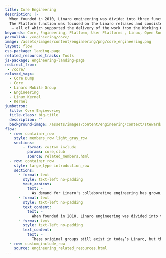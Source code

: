 ```yaml
---
title: Core Engineering
description: |-
  When founded in 2010, Linaro engineering was divided into three functions - Platform, Landing Teams and Working Groups.
  The Platform function was focused on the Linaro releases and consisted of Foundations, User Platforms and Infrastructure
   – all of which supported the delivery of the work from the Working Groups and Landing Teams.
keywords: Core, Engineering, Platform, User Platforms , Linux, Open Source, hardware platforms, upstreaming, Linux kernel, Toolchain, Mobile Middleware
permalink: /engineering/core/
image: /assets/images/content/engineering/png/core_engineering.png
layout: flow
css-package: landing-page
related_resources_tracks: Tools
js-package: engineering-landing-page
redirect_from:
 - /core/
related_tags:
  - Core Dump
  - Core
  - Linaro Mobile Group
  - Engineering
  - Linux Kernel
  - Kernel
jumbotron:
  title: Core Engineering
  title-class: big-title
  description: ""
  background-image: /assets/images/content/engineering/context/stewardship.jpg
flow:
  - row: container_row
    style: members_row light_gray_row
    sections:
        - format: custom_include
          params: core,club
          source: related_members.html
  - row: container_row
    style: large_type introduction_row
    sections:
      - format: text
        style: text-left no-padding
        text_content:
          text: >
            As demand for Linaro's collaborative engineering has grown, the company has expanded rapidly.
      - format: text
        style: text-left no-padding
        text_content:
          text: >
            When founded in 2010, Linaro engineering was divided into three functions: Platform, Landing Teams and Working Groups. The Platform function was focused on the Linaro releases and consisted of Foundations, User Platforms and Infrastructure – all of which supported the delivery of the work from the Working Groups and Landing Teams. The landing teams worked to ensure compatibility and optimization of packages and overall releases on specific member hardware platforms and helped in the work of upstreaming vendor patches to the Linux kernel and other relevant projects. During the first phase of Linaro’s development there were three working groups: Kernel Consolidation, Toolchain Evolution and Mobile Middleware.
      - format: text
        style: text-left no-padding
        text_content:
          text: >
            These original groups still exist in today’s Linaro, but they have all grown and new groups have been added. While Mobile Middleware is now a part of the Linaro Mobile Group, Kernel Consolidation and Toolchain Evolution continue to exist as Core Working Groups and they have been joined by groups focused on Power Management, Security, Virtualization and the Linaro Stable Kernel (LSK).
  - row: custom_include_row
    source: engineering_related_resources.html
---
```

